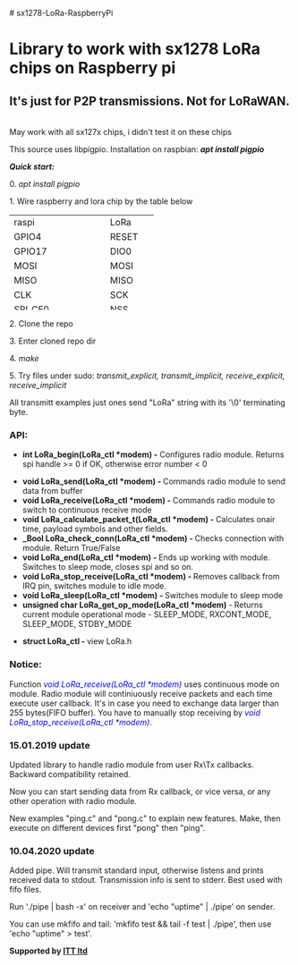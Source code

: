 <p># sx1278-LoRa-RaspberryPi</p>
<h1>Library to work with sx1278 LoRa chips on Raspberry pi</h1>
<h2>It's just for P2P transmissions. Not for LoRaWAN.</h2>
<p><br /> May work with all sx127x chips, i didn't test it on these chips</p>
<p>This source uses libpigpio. Installation on raspbian: <strong><em>apt install pigpio</em></strong>&nbsp;</p>
<p><strong><em>Quick start:</em></strong></p>

<p>0. <em>apt install pigpio</em></p>
<p>1. Wire raspberry and lora chip by the table below</p>
<table style="height: 170px;" width="232">
<tbody>
<tr>
<td style="width: 70px;">raspi</td>
<td style="width: 70px;">&nbsp;</td>
<td style="width: 70px;">LoRa</td>
</tr>
<tr>
<td style="width: 70px;">GPIO4</td>
<td style="width: 70px;">&nbsp;</td>
<td style="width: 70px;">RESET</td>
</tr>
<tr>
<td style="width: 70px;">GPIO17</td>
<td style="width: 70px;">&nbsp;</td>
<td style="width: 70px;">DIO0</td>
</tr>
<tr>
<td style="width: 70px;">MOSI</td>
<td style="width: 70px;">&nbsp;</td>
<td style="width: 70px;">MOSI</td>
</tr>
<tr>
<td style="width: 70px;">MISO</td>
<td style="width: 70px;">&nbsp;</td>
<td style="width: 70px;">MISO</td>
</tr>
<tr>
<td style="width: 70px;">CLK</td>
<td style="width: 70px;">&nbsp;</td>
<td style="width: 70px;">SCK</td>
</tr>
<tr>
<td style="width: 70px;">SPI_CE0</td>
<td style="width: 70px;">&nbsp;</td>
<td style="width: 70px;">NSS</td>
</tr>
</tbody>
</table>
<p>2. Clone the repo</p>
<p>3. Enter cloned repo dir</p>
<p>4. <em>make</em></p>
<p>5. Try files under sudo: <em>transmit_explicit, transmit_implicit, receive_explicit, receive_implicit</em></p>
<p>All transmitt examples just ones send "LoRa" string with its '\0' terminating byte.</p>

<h3><strong>API:</strong></h3>

<ul style="list-style-type: disc;">
<li style="text-align: left;"><strong>int LoRa_begin(LoRa_ctl *modem) -</strong> Configures radio module. Returns spi handle &gt;= 0 if OK, otherwise error number &lt; 0</li>
</ul>
<ul style="list-style-type: disc;">
<li style="text-align: left;"><strong>void LoRa_send(LoRa_ctl *modem) - </strong>Commands radio module to send&nbsp; data from buffer</li>
<li style="text-align: left;"><strong>void LoRa_receive(LoRa_ctl *modem) - </strong>Commands radio module to switch to continuous receive mode</li>
<li style="text-align: left;"><strong>void LoRa_calculate_packet_t(LoRa_ctl *modem) - </strong>Calculates onair time, payload symbols and other fields.</li>
<li style="text-align: left;"><strong>_Bool LoRa_check_conn(LoRa_ctl *modem) - </strong>Checks connection with module. Return True/False</li>
<li style="text-align: left;"><strong>void LoRa_end(LoRa_ctl *modem) - </strong>Ends up working with module. Switches to sleep mode, closes spi and so on.</li>
<li style="text-align: left;"><strong>void LoRa_stop_receive(LoRa_ctl *modem) -&nbsp;</strong>Removes callback from IRQ pin, switches module to idle mode.</li>
<li style="text-align: left;"><strong>void LoRa_sleep(LoRa_ctl *modem) - </strong>Switches module to sleep mode</li>
<li style="text-align: left;"><strong>unsigned char LoRa_get_op_mode(LoRa_ctl *modem)</strong> -<strong>&nbsp;</strong>Returns current module operational mode - SLEEP_MODE, RXCONT_MODE, SLEEP_MODE, STDBY_MODE</li>
</ul>
<ul style="list-style-type: disc;">
<li style="text-align: left;"><strong>struct&nbsp;LoRa_ctl - </strong>view LoRa.h</li>
</ul>

<h3><strong>Notice:</strong></h3>

<p><span class="pl-k">Function </span><em><span style="color: #0000ff;"> <span class="pl-en">void LoRa_receive(LoRa_ctl *modem)</span></span></em> uses continuous mode on module. Radio module will continiuously receive packets and each time execute user callback. It's in case you need to exchange data larger than 255 bytes(FIFO buffer). You have to manually stop receiving by&nbsp;<span style="color: #0000ff;"><em><span class="pl-k">void</span> <span class="pl-en">LoRa_stop_receive</span>(LoRa_ctl *modem)</em>.</span></p>

<h3><strong>15.01.2019 update</strong></h3>

<p>Updated library to handle radio module from user Rx\Tx callbacks. Backward compatibility retained.</p>
<p>Now you can start sending data from Rx callback, or vice versa, or any other operation with radio module.</p>
<p>New examples "ping.c" and "pong.c" to explain new features. Make, then execute on different devices first "pong" then "ping".</p>

<h3><strong>10.04.2020 update</strong></h3>

<p>Added pipe. Will transmit standard input, otherwise listens and prints received data to stdout. Transmission info is sent to stderr. Best used with fifo files.</p>
<p>Run './pipe | bash -x' on receiver and 'echo "uptime" | ./pipe' on sender. </p>
<p>You can use mkfifo and tail: 'mkfifo test && tail -f test | ./pipe', then use 'echo "uptime" > test'. </p>


<strong>Supported by <a href="http://zaoitt.ru/">ITT ltd</a>&nbsp;</strong>

